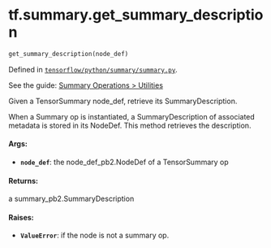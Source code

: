 <div itemscope itemtype="http://developers.google.com/ReferenceObject">
<meta itemprop="name" content="tf.summary.get_summary_description" />
</div>

# tf.summary.get_summary_description

``` python
get_summary_description(node_def)
```



Defined in [`tensorflow/python/summary/summary.py`](https://www.tensorflow.org/code/tensorflow/python/summary/summary.py).

See the guide: [Summary Operations > Utilities](../../../../api_guides/python/summary.md#Utilities)

Given a TensorSummary node_def, retrieve its SummaryDescription.

When a Summary op is instantiated, a SummaryDescription of associated
metadata is stored in its NodeDef. This method retrieves the description.

#### Args:

* <b>`node_def`</b>: the node_def_pb2.NodeDef of a TensorSummary op


#### Returns:

a summary_pb2.SummaryDescription


#### Raises:

* <b>`ValueError`</b>: if the node is not a summary op.